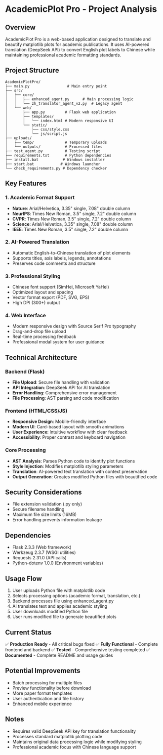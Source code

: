 # AcademicPlot Pro - Project Analysis

## Overview
AcademicPlot Pro is a web-based application designed to translate and beautify matplotlib plots for academic publications. It uses AI-powered translation (DeepSeek API) to convert English plot labels to Chinese while maintaining professional academic formatting standards.

## Project Structure
```
AcademicPlotPro/
├── main.py                 # Main entry point
├── src/
│   ├── core/
│   │   ├── enhanced_agent.py      # Main processing logic
│   │   └── zh_translator_agent_v2.py  # Legacy agent
│   └── web/
│       ├── app.py         # Flask web application
│       ├── templates/
│       │   └── index.html # Modern responsive UI
│       └── static/
│           ├── css/style.css
│           └── js/script.js
├── uploads/
│   ├── temp/              # Temporary uploads
│   └── outputs/           # Processed files
├── test_agent.py          # Testing script
├── requirements.txt       # Python dependencies
├── install.bat           # Windows installer
├── start.bat            # Windows launcher
└── check_requirements.py # Dependency checker
```

## Key Features

### 1. Academic Format Support
- **Nature**: Arial/Helvetica, 3.35" single, 7.08" double column
- **NeurIPS**: Times New Roman, 3.5" single, 7.2" double column  
- **CVPR**: Times New Roman, 3.5" single, 7.2" double column
- **Science**: Arial/Helvetica, 3.35" single, 7.08" double column
- **IEEE**: Times New Roman, 3.5" single, 7.2" double column

### 2. AI-Powered Translation
- Automatic English-to-Chinese translation of plot elements
- Supports titles, axis labels, legends, annotations
- Preserves code comments and structure

### 3. Professional Styling
- Chinese font support (SimHei, Microsoft YaHei)
- Optimized layout and spacing
- Vector format export (PDF, SVG, EPS)
- High DPI (300+) output

### 4. Web Interface
- Modern responsive design with Source Serif Pro typography
- Drag-and-drop file upload
- Real-time processing feedback
- Professional modal system for user guidance

## Technical Architecture

### Backend (Flask)
- **File Upload**: Secure file handling with validation
- **API Integration**: DeepSeek API for AI translation
- **Error Handling**: Comprehensive error management
- **File Processing**: AST parsing and code modification

### Frontend (HTML/CSS/JS)
- **Responsive Design**: Mobile-friendly interface
- **Modern UI**: Card-based layout with smooth animations
- **User Experience**: Intuitive workflow with clear feedback
- **Accessibility**: Proper contrast and keyboard navigation

### Core Processing
- **AST Analysis**: Parses Python code to identify plot functions
- **Style Injection**: Modifies matplotlib styling parameters
- **Translation**: AI-powered text translation with context preservation
- **Output Generation**: Creates modified Python files with beautified code

## Security Considerations
- File extension validation (.py only)
- Secure filename handling
- Maximum file size limits (16MB)
- Error handling prevents information leakage

## Dependencies
- Flask 2.3.3 (Web framework)
- Werkzeug 2.3.7 (WSGI utilities)
- Requests 2.31.0 (API calls)
- Python-dotenv 1.0.0 (Environment variables)

## Usage Flow
1. User uploads Python file with matplotlib code
2. Selects processing options (academic format, translation, etc.)
3. Backend processes file using enhanced_agent.py
4. AI translates text and applies academic styling
5. User downloads modified Python file
6. User runs modified file to generate beautified plots

## Current Status
✅ **Production Ready** - All critical bugs fixed
✅ **Fully Functional** - Complete frontend and backend
✅ **Tested** - Comprehensive testing completed
✅ **Documented** - Complete README and usage guides

## Potential Improvements
- Batch processing for multiple files
- Preview functionality before download
- More paper format templates
- User authentication and file history
- Enhanced mobile experience

## Notes
- Requires valid DeepSeek API key for translation functionality
- Processes standard matplotlib plotting code
- Maintains original data processing logic while modifying styling
- Professional academic focus with Chinese language support